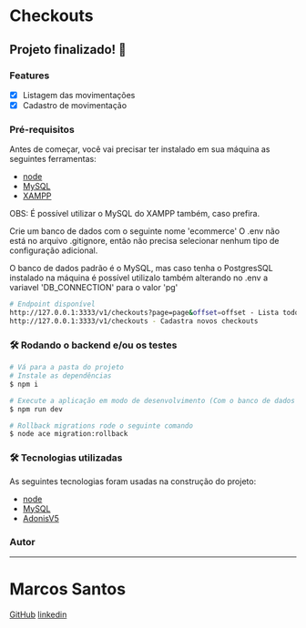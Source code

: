 # Checkouts

## Projeto finalizado! 🚀

### Features

- [x] Listagem das movimentações
- [x] Cadastro de movimentação

### Pré-requisitos

Antes de começar, você vai precisar ter instalado em sua máquina as seguintes ferramentas:
- [node](https://nodejs.org/pt-br/)
- [MySQL](https://dev.mysql.com/downloads/)
- [XAMPP](https://www.apachefriends.org/pt_br/index.html)

OBS: É possível utilizar o MySQL do XAMPP também, caso prefira.

Crie um banco de dados com o seguinte nome 'ecommerce' 
O .env não está no arquivo .gitignore, então não precisa selecionar
nenhum tipo de configuração adicional.

O banco de dados padrão é o MySQL, mas caso tenha o PostgresSQL instalado na máquina
é possível utilizalo também alterando no .env a variavel 'DB_CONNECTION' para o valor 'pg'

```bash
# Endpoint disponível
http://127.0.0.1:3333/v1/checkouts?page=page&offset=offset - Lista todos os checkouts cadastrados
http://127.0.0.1:3333/v1/checkouts - Cadastra novos checkouts
```

### 🛠 Rodando o backend e/ou os testes

```bash
# Vá para a pasta do projeto
# Instale as dependências
$ npm i

# Execute a aplicação em modo de desenvolvimento (Com o banco de dados já criado, esse comando rodará todas as migrations e as seeders)
$ npm run dev

# Rollback migrations rode o seguinte comando 
$ node ace migration:rollback
```

### 🛠 Tecnologias utilizadas

As seguintes tecnologias foram usadas na construção do projeto:

- [node](https://nodejs.org/pt-br/)
- [MySQL](https://dev.mysql.com/downloads/)
- [AdonisV5](https://adonisjs.com/)

### Autor

---

# Marcos Santos

[GitHub](https://github.com/Marcos1710)
[linkedin](https://www.linkedin.com/public-profile/in/marcos-samuel-1710)
